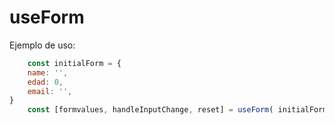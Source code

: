 # useForm

Ejemplo de uso:
```js
    const initialForm = {
    name: '',
    edad: 0,
    email: '',
}
    const [formvalues, handleInputChange, reset] = useForm( initialForm );
```